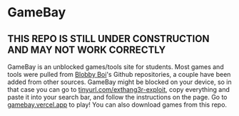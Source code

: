 # GameBay
##  THIS REPO IS STILL UNDER CONSTRUCTION AND MAY NOT WORK CORRECTLY

GameBay is an unblocked games/tools site for students. Most games and tools were pulled from [Blobby Boi](https://github.com/Blobby-Boi)'s Github repositories, a couple have been added from other sources. GameBay might be blocked on your device, so in that case you can go to [tinyurl.com/exthang3r-exploit](https://www.tinyurl.com/exthang3r-exploit), copy everything and paste it into your search bar, and follow the instructions on the page. Go to [gamebay.vercel.app](https://gamebay.vercel.app) to play! You can also download games from this repo.
